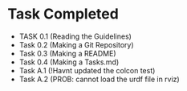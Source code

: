# Task Completed
- TASK 0.1 (Reading the Guidelines)
- Task 0.2 (Making a Git Repository)
- Task 0.3 (Making a README)
- Task 0.4 (Making a Tasks.md)
- Task A.1 (!Havnt updated the colcon test)
- Task A.2 (PROB: cannot load the urdf file in rviz)
